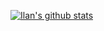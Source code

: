 [![Ilan's github stats](https://github-readme-stats.vercel.app/api?username=IlanLuci)](https://github.com/IlanLuci/github-readme-stats)
